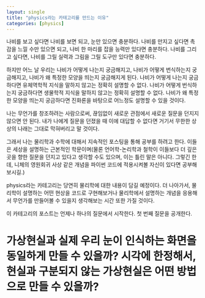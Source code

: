```yaml
---
layout: single
title: "physics라는 카테고리를 만드는 이유"
categories: [physics]
---
```

나비를 보고 싶다면 나비를 보면 되고, 눈만 있으면 충분하다.
나비를 만지고 싶다면 촉감을 느낄 수만 있으면 되고, 나비 한 마리를 잡을 능력만 있다면 충분하다.
나비를 그리고 싶다면, 나비를 그릴 실력과 그림을 그릴 도구만 있다면 충분하다.

하지만 어느 날 우리는 나비가 어떻게 나는지 궁금해지고, 나비가 어떻게 번식하는지 궁금해지고, 나비가 왜 특정한 모양을 띄는지 궁금해지게 된다.
나비가 어떻게 나는지 궁금하다면 유체역학적 지식을 말하지 않고는 정확히 설명할 수 없다. 나비가 어떻게 번식하는지 궁금하다면 생물학적 지식을 말하지 않고는 정확히 설명할 수 없다.
나비가 왜 특정한 모양을 띄는지 궁금하다면 진화론을 바탕으로 어느정도 설명할 수 있을 것이다.

나는 무언가를 창조하려는 사람으로써, 끊임없이 새로운 관점에서 새로운 질문을 던지지 않으면 안 된다. 내가 나에게 질문을 던졌을 때 이에 대답할 수 없다면 거기서 무한한 상상의 나래는 
그대로 막혀버리고 말 것이다.

그래서 나는 물리학과 수학에 대해서 지속적인 포스팅을 통해 공부를 하려고 한다. 이들은 세상을 설명하는 근본적인 학문이며(물론 언어학-논리학과 철학이 이들보다 더 깊은곳을 향한
질문을 던지고 있다고 생각할 수도 있으며, 이는 틀린 말은 아니다. 그렇긴 한데, 니체의 영원회귀 사상 같은 개념을 파이썬 코드에 적용시켜볼 자신이 있다면 공부해보시길.)

physics라는 카테고리는 당연히 물리학에 대한 내용이 담길 예정이다. 더 나아가서, 물리학이 설명하는 어떤 현상을 코드로 구현해보거나 물리학에서 설명하는 개념을 응용해서 무언가를 만들어볼 수 
있을지 생각해보는 시간 또한 가질 것이다.

이 카테고리의 포스트는 언제나 하나의 질문에서 시작한다. 첫 번째 질문을 공개한다.

# 가상현실과 실제 우리 눈이 인식하는 화면을 동일하게 만들 수 있을까? 시각에 한정해서, 현실과 구분되지 않는 가상현실은 어떤 방법으로 만들 수 있을까?

